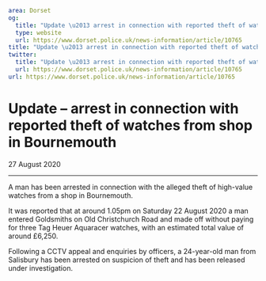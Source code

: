 ```yaml
area: Dorset
og:
  title: "Update \u2013 arrest in connection with reported theft of watches from shop in Bournemouth"
  type: website
  url: https://www.dorset.police.uk/news-information/article/10765
title: "Update \u2013 arrest in connection with reported theft of watches from shop in Bournemouth |"
twitter:
  title: "Update \u2013 arrest in connection with reported theft of watches from shop in Bournemouth"
  url: https://www.dorset.police.uk/news-information/article/10765
url: https://www.dorset.police.uk/news-information/article/10765
```

# Update – arrest in connection with reported theft of watches from shop in Bournemouth

27 August 2020

* * *

A man has been arrested in connection with the alleged theft of high-value watches from a shop in Bournemouth.

It was reported that at around 1.05pm on Saturday 22 August 2020 a man entered Goldsmiths on Old Christchurch Road and made off without paying for three Tag Heuer Aquaracer watches, with an estimated total value of around £6,250.

Following a CCTV appeal and enquiries by officers, a 24-year-old man from Salisbury has been arrested on suspicion of theft and has been released under investigation.
